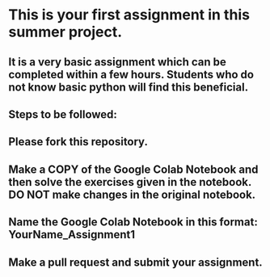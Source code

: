 # This is your first assignment in this summer project. 
## It is a very basic assignment which can be completed within a few hours. Students who do not know basic python will find this beneficial.
## Steps to be followed:
## Please fork this repository. 
## Make a COPY of the Google Colab Notebook and then solve the exercises given in the notebook. DO NOT make changes in the original notebook.
## Name the Google Colab Notebook in this format: YourName_Assignment1
## Make a pull request and submit your assignment. 
